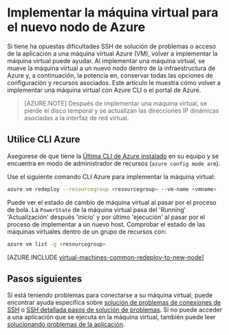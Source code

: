 <properties 
    pageTitle="Implementar máquinas virtuales Linux | Microsoft Azure" 
    description="Describe cómo implementar máquinas virtuales de Linux para mitigar problemas de conexión SSH." 
    services="virtual-machines-linux" 
    documentationCenter="virtual-machines" 
    authors="iainfoulds" 
    manager="timlt"
    tags="azure-resource-manager,top-support-issue" 
/>
    

<tags 
    ms.service="virtual-machines-linux" 
    ms.devlang="na" 
    ms.topic="support-article" 
    ms.tgt_pltfrm="vm-linux"
    ms.workload="infrastructure" 
    ms.date="09/19/2016" 
    ms.author="iainfou" 
/>

# <a name="redeploy-virtual-machine-to-new-azure-node"></a>Implementar la máquina virtual para el nuevo nodo de Azure

Si tiene ha opuestas dificultades SSH de solución de problemas o acceso de la aplicación a una máquina virtual Azure (VM), volver a implementar la máquina virtual puede ayudar. Al implementar una máquina virtual, se mueve la máquina virtual a un nuevo nodo dentro de la infraestructura de Azure y, a continuación, la potencia en, conservar todas las opciones de configuración y recursos asociados. Este artículo le muestra cómo volver a implementar una máquina virtual con Azure CLI o el portal de Azure.

> [AZURE.NOTE] Después de implementar una máquina virtual, se pierde el disco temporal y se actualizan las direcciones IP dinámicas asociadas a la interfaz de red virtual. 


## <a name="using-azure-cli"></a>Utilice CLI Azure

Asegúrese de que tiene la [Última CLI de Azure instalado](../xplat-cli-install.md) en su equipo y se encuentra en modo de administrador de recursos (`azure config mode arm`).

Use el siguiente comando CLI Azure para implementar la máquina virtual:

```bash
azure vm redeploy --resourcegroup <resourcegroup> --vm-name <vmname> 
```

Puede ver el estado de cambio de máquina virtual al pasar por el proceso de bola. La `PowerState` de la máquina virtual pasa del 'Running' 'Actualización' después 'inicio' y por último 'ejecución' al pasar por el proceso de implementar a un nuevo host. Comprobar el estado de las máquinas virtuales dentro de un grupo de recursos con:

```bash
azure vm list -g <resourcegroup>
```


[AZURE.INCLUDE [virtual-machines-common-redeploy-to-new-node](../../includes/virtual-machines-common-redeploy-to-new-node.md)]


## <a name="next-steps"></a>Pasos siguientes
Si está teniendo problemas para conectarse a su máquina virtual, puede encontrar ayuda específica sobre [solución de problemas de conexiones de SSH](virtual-machines-linux-troubleshoot-ssh-connection.md) o [SSH detallada pasos de solución de problemas](virtual-machines-linux-detailed-troubleshoot-ssh-connection.md). Si no puede acceder a una aplicación que se ejecuta en la máquina virtual, también puede leer [solucionando problemas de la aplicación](virtual-machines-linux-troubleshoot-app-connection.md).